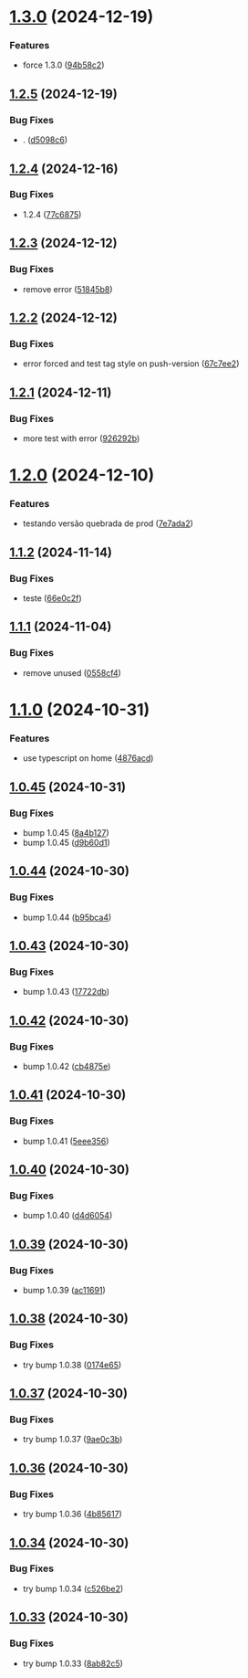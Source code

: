 # [1.3.0](https://github.com/gbfonseca/eitriapp-berserk/compare/v1.2.5...v1.3.0) (2024-12-19)


### Features

* force 1.3.0 ([94b58c2](https://github.com/gbfonseca/eitriapp-berserk/commit/94b58c210af1647a742778e716eb1bc13ba7228b))

## [1.2.5](https://github.com/gbfonseca/eitriapp-berserk/compare/v1.2.4...v1.2.5) (2024-12-19)


### Bug Fixes

* . ([d5098c6](https://github.com/gbfonseca/eitriapp-berserk/commit/d5098c6d28a2fb9255fdad3661b593cb860b9e8e))

## [1.2.4](https://github.com/gbfonseca/eitriapp-berserk/compare/v1.2.3...v1.2.4) (2024-12-16)


### Bug Fixes

* 1.2.4 ([77c6875](https://github.com/gbfonseca/eitriapp-berserk/commit/77c68751a69769de22f86bd90b400b21b9f0ad33))

## [1.2.3](https://github.com/gbfonseca/eitriapp-berserk/compare/v1.2.2...v1.2.3) (2024-12-12)


### Bug Fixes

* remove error ([51845b8](https://github.com/gbfonseca/eitriapp-berserk/commit/51845b8aa74021eed48dc2c9960d8fe71f7ba969))

## [1.2.2](https://github.com/gbfonseca/eitriapp-berserk/compare/v1.2.1...v1.2.2) (2024-12-12)


### Bug Fixes

* error forced and test tag style on push-version ([67c7ee2](https://github.com/gbfonseca/eitriapp-berserk/commit/67c7ee2b4bd07563fbc002d233a60619c6c8dafc))

## [1.2.1](https://github.com/gbfonseca/eitriapp-berserk/compare/v1.2.0...v1.2.1) (2024-12-11)


### Bug Fixes

* more test with error ([926292b](https://github.com/gbfonseca/eitriapp-berserk/commit/926292bfbab08d25c7573770afa7342999c05aa7))

# [1.2.0](https://github.com/gbfonseca/eitriapp-berserk/compare/v1.1.2...v1.2.0) (2024-12-10)


### Features

* testando versão quebrada de prod ([7e7ada2](https://github.com/gbfonseca/eitriapp-berserk/commit/7e7ada256ba01ca4044291150007e7204eb14ad6))

## [1.1.2](https://github.com/gbfonseca/eitriapp-berserk/compare/v1.1.1...v1.1.2) (2024-11-14)


### Bug Fixes

* teste ([66e0c2f](https://github.com/gbfonseca/eitriapp-berserk/commit/66e0c2fe191ad0a25d7af23fe2d6ecf5227e2dfd))

## [1.1.1](https://github.com/gbfonseca/eitriapp-berserk/compare/v1.1.0...v1.1.1) (2024-11-04)


### Bug Fixes

* remove unused ([0558cf4](https://github.com/gbfonseca/eitriapp-berserk/commit/0558cf4efadacb57e5694ec782de64232a0e7221))

# [1.1.0](https://github.com/gbfonseca/eitriapp-berserk/compare/v1.0.45...v1.1.0) (2024-10-31)


### Features

* use typescript on home ([4876acd](https://github.com/gbfonseca/eitriapp-berserk/commit/4876acdcf8caa9da056fed59287f68f20ee87ef3))

## [1.0.45](https://github.com/gbfonseca/eitriapp-berserk/compare/v1.0.44...v1.0.45) (2024-10-31)


### Bug Fixes

* bump 1.0.45 ([8a4b127](https://github.com/gbfonseca/eitriapp-berserk/commit/8a4b12729f2d682f41e269f9ed00c8ee0c634c46))
* bump 1.0.45 ([d9b60d1](https://github.com/gbfonseca/eitriapp-berserk/commit/d9b60d1d8f31b71fdcf482c7e80470a25ec22426))

## [1.0.44](https://github.com/gbfonseca/eitriapp-berserk/compare/v1.0.43...v1.0.44) (2024-10-30)


### Bug Fixes

* bump 1.0.44 ([b95bca4](https://github.com/gbfonseca/eitriapp-berserk/commit/b95bca435dd9013c088d8b2660a1970620b783f3))

## [1.0.43](https://github.com/gbfonseca/eitriapp-berserk/compare/v1.0.42...v1.0.43) (2024-10-30)


### Bug Fixes

* bump 1.0.43 ([17722db](https://github.com/gbfonseca/eitriapp-berserk/commit/17722db1247ad41537b450c694ade7de41ad468b))

## [1.0.42](https://github.com/gbfonseca/eitriapp-berserk/compare/v1.0.41...v1.0.42) (2024-10-30)


### Bug Fixes

* bump 1.0.42 ([cb4875e](https://github.com/gbfonseca/eitriapp-berserk/commit/cb4875eb31cb8f25ae3ca1d8335e53153dd0f727))

## [1.0.41](https://github.com/gbfonseca/eitriapp-berserk/compare/v1.0.40...v1.0.41) (2024-10-30)


### Bug Fixes

* bump 1.0.41 ([5eee356](https://github.com/gbfonseca/eitriapp-berserk/commit/5eee3563dee1e6fbc0ed2efc6cce199a98af9984))

## [1.0.40](https://github.com/gbfonseca/eitriapp-berserk/compare/v1.0.39...v1.0.40) (2024-10-30)


### Bug Fixes

* bump 1.0.40 ([d4d6054](https://github.com/gbfonseca/eitriapp-berserk/commit/d4d6054e552df59c3c7adcf0f576f6df98bfa8af))

## [1.0.39](https://github.com/gbfonseca/eitriapp-berserk/compare/v1.0.38...v1.0.39) (2024-10-30)


### Bug Fixes

* bump 1.0.39 ([ac11691](https://github.com/gbfonseca/eitriapp-berserk/commit/ac116917ed37eaeac6c92172967b2711a1855161))

## [1.0.38](https://github.com/gbfonseca/eitriapp-berserk/compare/v1.0.37...v1.0.38) (2024-10-30)


### Bug Fixes

* try bump 1.0.38 ([0174e65](https://github.com/gbfonseca/eitriapp-berserk/commit/0174e654ee98980ec81a2079782b8b2b3c0ae632))

## [1.0.37](https://github.com/gbfonseca/eitriapp-berserk/compare/v1.0.36...v1.0.37) (2024-10-30)


### Bug Fixes

* try bump 1.0.37 ([9ae0c3b](https://github.com/gbfonseca/eitriapp-berserk/commit/9ae0c3b4b32334e40a1f9e3115feead767bcdf33))


## [1.0.36](https://github.com/gbfonseca/eitriapp-berserk/compare/v1.0.35...v1.0.36) (2024-10-30)


### Bug Fixes

* try bump 1.0.36 ([4b85617](https://github.com/gbfonseca/eitriapp-berserk/commit/4b85617dfbc37e5b6d2e40188f065ac271687e97))


## [1.0.34](https://github.com/gbfonseca/eitriapp-berserk/compare/v1.0.33...v1.0.34) (2024-10-30)


### Bug Fixes

* try bump 1.0.34 ([c526be2](https://github.com/gbfonseca/eitriapp-berserk/commit/c526be27f2ec1f205d12c8744db79fac0d5dac30))


## [1.0.33](https://github.com/gbfonseca/eitriapp-berserk/compare/v1.0.32...v1.0.33) (2024-10-30)


### Bug Fixes

* try bump 1.0.33 ([8ab82c5](https://github.com/gbfonseca/eitriapp-berserk/commit/8ab82c505b58e2e04d585da6f97b88f5558e097e))
